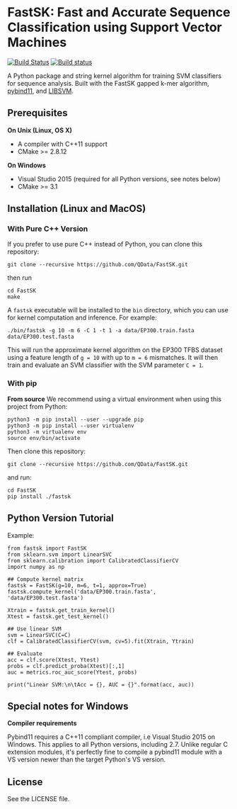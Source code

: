 # FastSK: Fast and Accurate Sequence Classification using Support Vector Machines

[![Build Status](https://travis-ci.org/pybind/fastsk.svg?branch=master)](https://travis-ci.org/pybind/fastsk)
[![Build status](https://ci.appveyor.com/api/projects/status/57nnxfm4subeug43/branch/master?svg=true)](https://ci.appveyor.com/project/dean0x7d/cmake-example/branch/master)

A Python package and string kernel algorithm for training SVM classifiers for sequence analysis. Built with the FastSK gapped k-mer algorithm, [pybind11](https://github.com/pybind/pybind11), and [LIBSVM](https://github.com/cjlin1/libsvm).


## Prerequisites

**On Unix (Linux, OS X)**

* A compiler with C++11 support
* CMake >= 2.8.12

**On Windows**

* Visual Studio 2015 (required for all Python versions, see notes below)
* CMake >= 3.1


## Installation (Linux and MacOS)


### With Pure C++ Version
If you prefer to use pure C++ instead of Python, you can clone this repository:
```
git clone --recursive https://github.com/QData/FastSK.git
```
then run
```
cd FastSK
make
```
A `fastsk` executable will be installed to the `bin` directory, which you can use for kernel computation and inference. For example:
```
./bin/fastsk -g 10 -m 6 -C 1 -t 1 -a data/EP300.train.fasta data/EP300.test.fasta
```
This will run the approximate kernel algorithm on the EP300 TFBS dataset using a feature length of `g = 10` with up to `m = 6` mismatches. It will then train and evaluate an SVM classifier with the SVM parameter `C = 1`.


### With pip

**From source**
We recommend using a virtual environment when using this project from Python:
```
python3 -m pip install --user --upgrade pip
python3 -m pip install --user virtualenv
python3 -m virtualenv env
source env/bin/activate
```

Then clone this repository:
```
git clone --recursive https://github.com/QData/FastSK.git
```
and run:

```
cd FastSK
pip install ./fastsk
```



## Python Version Tutorial
Example:
```
from fastsk import FastSK
from sklearn.svm import LinearSVC
from sklearn.calibration import CalibratedClassifierCV
import numpy as np

## Compute kernel matrix
fastsk = FastSK(g=10, m=6, t=1, approx=True)
fastsk.compute_kernel('data/EP300.train.fasta', 'data/EP300.test.fasta')

Xtrain = fastsk.get_train_kernel()
Xtest = fastsk.get_test_kernel()

## Use linear SVM
svm = LinearSVC(C=C)
clf = CalibratedClassifierCV(svm, cv=5).fit(Xtrain, Ytrain)

## Evaluate
acc = clf.score(Xtest, Ytest)
probs = clf.predict_proba(Xtest)[:,1]
auc = metrics.roc_auc_score(Ytest, probs)

print("Linear SVM:\n\tAcc = {}, AUC = {}".format(acc, auc))
```

## Special notes for Windows
**Compiler requirements**

Pybind11 requires a C++11 compliant compiler, i.e Visual Studio 2015 on Windows.
This applies to all Python versions, including 2.7. Unlike regular C extension
modules, it's perfectly fine to compile a pybind11 module with a VS version newer
than the target Python's VS version.

## License
See the LICENSE file.
